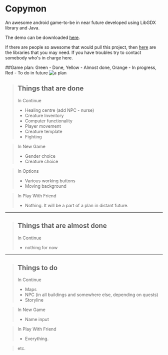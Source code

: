 # Copymon
An awesome android game-to-be in near future developed using LibGDX library and Java.

The demo can be downloaded [here](https://drive.google.com/file/d/0B65kpqnvXRSiWXpncHVIb1p1ZVU/view?usp=sharing).

If there are people so awesome that would pull this project, then [here](https://drive.google.com/file/d/0B65kpqnvXRSiVmZjaHJzVExtNjQ/view?usp=sharing) are the libraries that you may need. If you have troubles try to contact somebody who's in charge here.

##Game plan:
Green - Done, Yellow - Almost done, Orange - In progress, Red - To do in future
![a plan](http://s13.postimg.org/eu8cxxa3r/copyyy_New_Page_3.png)



> Things that are done
> --------------------  
> In Continue
> * Healing centre (add NPC - nurse)
> * Creature Inventory
> * Computer functionality
> * Player movement
> * Creature template
> * Fighting

> In New Game
> * Gender choice
> * Creature choice

> In Options
> * Various working buttons
> * Moving background

> In Play With Friend
> * Nothing. It will be a part of a plan in distant future.
 
 ----------
 
> Things that are almost done
> --------------------  
> In Continue
> * nothing for now
 
 ----------

> Things to do
> --------------------  
> In Continue
> * Maps
> * NPC (in all buildings and somewhere else, depending on quests)
> * Storyline

> In New Game
> * Name input

> In Play With Friend
> * Everything.

> etc.
